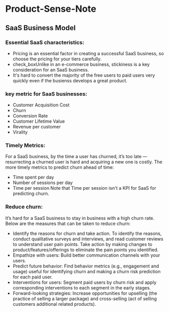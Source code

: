# Product-Sense-Note

## SaaS Business Model
### Essential SaaS characteristics:
- Pricing is an essential factor in creating a successful SaaS business, so choose the pricing for your tiers carefully.
- check_boxUnlike in an e-commerce business, stickiness is a key consideration for an SaaS business.
- It's hard to convert the majority of the free users to paid users very quickly even if the busienss develops a great product.



### key metric for SaaS businesses:
- Customer Acquisition Cost
- Churn
- Conversion Rate
- Customer Lifetime Value
- Revenue per customer
- Virality



### Timely Metrics:
For a SaaS business, by the time a user has churned, it’s too late — resurrecting a churned user is hard and acquiring a new one is costly. 
The more timely metrics to predict churn ahead of time:
- Time spent per day
- Number of sessions per day
- Time per session
Note that Time per session isn't a KPI for SaaS for predicting churn.



### Reduce churn: 
It’s hard for a SaaS business to stay in business with a high churn rate. Below are the measures that can be taken to reduce churn:
- Identify the reasons for churn and take action. 
  To identify the reasons, conduct qualitative surveys and interviews, and read customer reviews to understand user pain points. 
  Take action by making changes to product/features/offerings to eliminate the pain points you identified.
- Empathize with users: Build better communication channels with your users.
- Predict future behavior: Find behavior metrics (e.g., engagement and usage) useful for identifying churn and making a churn risk prediction for each paid user.
- Interventions for users: Segment paid users by churn risk and apply corresponding interventions to each segment in the early stages.
- Forward-looking strategies: Increase opportunities for upselling (the practice of selling a larger package) and 
  cross-selling (act of selling customers additional related products).



